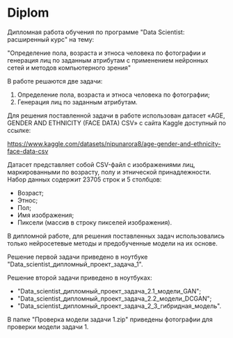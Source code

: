 # Diplom
Дипломная работа обучения по программе "Data Scientist: расширенный курс" на тему: 

"Определение пола, возраста и этноса человека по фотографии и генерация лиц по заданным атрибутам с применением нейронных сетей и методов компьютерного зрения"

В работе решаются две задачи:
1.	Определение пола, возраста и этноса человека по фотографии;
2.	Генерация лиц по заданным атрибутам.

Для решения поставленной задачи в работе использован датасет «AGE, GENDER AND ETHNICITY (FACE DATA) CSV» с сайта Kaggle доступный по ссылке:

https://www.kaggle.com/datasets/nipunarora8/age-gender-and-ethnicity-face-data-csv

Датасет представляет собой CSV-файл с изображениями лиц, маркированными по возрасту, полу и этнической принадлежности.
Набор данных содержит 23705 строк и 5 столбцов:
- Возраст;
- Этнос;
- Пол;
- Имя изображения;
- Пиксели (массив в строку пикселей изображения).

В дипломной работе, для решения поставленных задач использовались только нейросетевые методы и предобученные модели на их основе.

Решение первой задачи приведено в ноутбуке "Data_scientist_дипломный_проект_задача_1".

Решение второй задачи приведено в ноутбуках:
- "Data_scientist_дипломный_проект_задача_2.1_модели_GAN";
- "Data_scientist_дипломный_проект_задача_2.2_модели_DCGAN";
- "Data_scientist_дипломный_проект_задача_2_3_гибридная_модель".

В папке "Проверка модели задачи 1.zip" приведены фотографии для проверки модели задачи 1.
